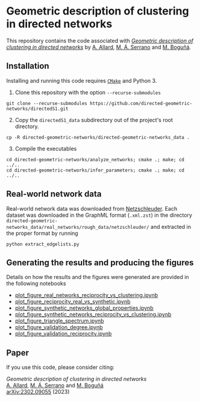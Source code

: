 # Geometric description of clustering in directed networks

This repository contains the code associated with [_Geometric description of clustering in directed networks_](https://arxiv.org/abs/2302.09055) by [A. Allard], [M. Á. Serrano] and [M. Boguñá].


## Installation

Installing and running this code requires [`CMake`](https://cmake.org/) and Python 3.

1. Clone this repository with the option `--recurse-submodules`
```
git clone --recurse-submodules https://github.com/directed-geometric-networks/directedS1.git
```

2. Copy the `directedS1_data` subdirectory out of the project's root directory.
```
cp -R directed-geometric-networks/directed-geometric-networks_data .
```

3. Compile the executables
```
cd directed-geometric-networks/analyze_networks; cmake .; make; cd ../..
cd directed-geometric-networks/infer_parameters; cmake .; make; cd ../..
```


## Real-world network data

Real-world network data was downloaded from [Netzschleuder](https://networks.skewed.de/). Each dataset was downloaded in the GraphML format (`.xml.zst`) in the directory `directed-geometric-networks_data/real_networks/rough_data/netzschleuder/` and extracted in the proper format by running
```
python extract_edgelists.py
```


## Generating the results and producing the figures

Details on how the results and the figures were generated are provided in the following notebooks
- [plot_figure_real_networks_reciprocity_vs_clustering.ipynb](python_scripts/plot_figure_real_networks_reciprocity_vs_clustering.ipynb)
- [plot_figure_reciprocity_real_vs_synthetic.ipynb](python_scripts/plot_figure_reciprocity_real_vs_synthetic.ipynb)
- [plot_figure_synthetic_networks_global_properties.ipynb](python_scripts/plot_figure_synthetic_networks_global_properties.ipynb)
- [plot_figure_synthetic_networks_reciprocity_vs_clustering.ipynb](python_scripts/plot_figure_synthetic_networks_reciprocity_vs_clustering.ipynb)
- [plot_figure_triangle_spectrum.ipynb](python_scripts/plot_figure_triangle_spectrum.ipynb)
- [plot_figure_validation_degree.ipynb](python_scripts/plot_figure_validation_degree.ipynb)
- [plot_figure_validation_reciprocity.ipynb](python_scripts/plot_figure_validation_reciprocity.ipynb)


## Paper

If you use this code, please consider citing:

_Geometric description of clustering in directed networks_<br/>
[A. Allard], [M. Á. Serrano] and [M. Boguñá]<br/>
[arXiv:2302.09055](https://arxiv.org/abs/2302.09055) (2023)<br/>

[A. Allard]: http://antoineallard.info
[M. Á. Serrano]: http://morfeo.ffn.ub.es/mariangeles/
[M. Boguñá]: http://complex.ffn.ub.es/~mbogunya/

